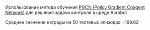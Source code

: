Использование метода обучения [PGCN (Policy Gradient Coagent Network)](https://arxiv.org/pdf/2005.05941.pdf) для решения задачи контроля в среде Acrobot



Среднее значение награды на 50 тестовых эпизодах: -168.62 
